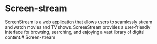 # Screen-stream
ScreenStream is a web application that allows users to seamlessly stream and watch movies and TV shows. ScreenStream provides a user-friendly interface for browsing, searching, and enjoying a vast library of digital content.# Screen-stream
